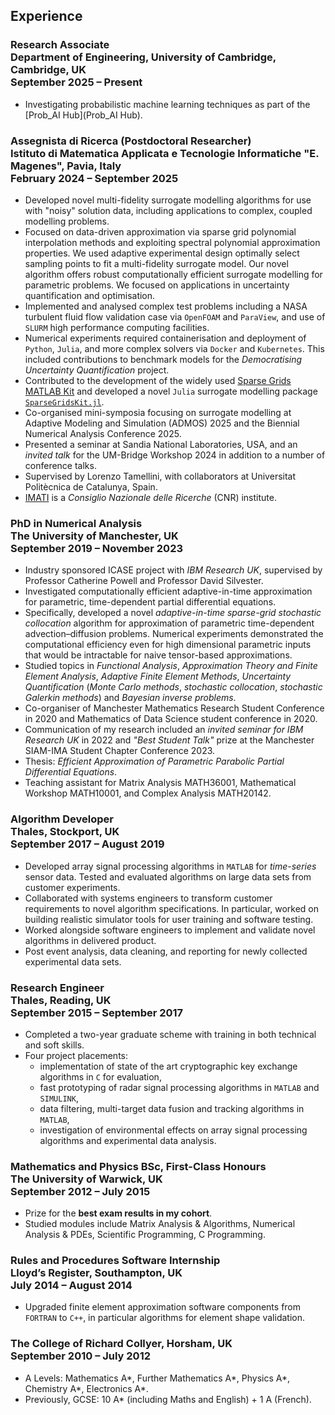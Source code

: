 ## Experience

### Research Associate<br>Department of Engineering, University of Cambridge, Cambridge, UK<br>September 2025 – Present

- Investigating probabilistic machine learning techniques as part of the [Prob_AI Hub](Prob_AI Hub).

### Assegnista di Ricerca (Postdoctoral Researcher)<br>Istituto di Matematica Applicata e Tecnologie Informatiche "E. Magenes", Pavia, Italy<br>February 2024 – September 2025

- Developed novel multi-fidelity surrogate modelling algorithms for use with "noisy" solution data, including applications to complex, coupled modelling problems.
- Focused on data-driven approximation via sparse grid polynomial interpolation methods and exploiting spectral polynomial approximation properties.
We used adaptive experimental design optimally select sampling points to fit a multi-fidelity surrogate model.
Our novel algorithm offers robust computationally efficient surrogate modelling for parametric problems. We focused on applications in uncertainty quantification and optimisation.
- Implemented and analysed complex test problems including a NASA turbulent fluid flow validation case via `OpenFOAM` and `ParaView`, and use of `SLURM` high performance computing facilities.
- Numerical experiments required containerisation and deployment of `Python`, `Julia`, and more complex solvers via `Docker` and `Kubernetes`.
This included contributions to benchmark models for the *Democratising Uncertainty Quantification* project.
- Contributed to the development of the widely used [Sparse Grids MATLAB Kit](https://sites.google.com/view/sparse-grids-kit) and developed a novel `Julia` surrogate modelling package [`SparseGridsKit.jl`](https://benmkent.github.io/SparseGridsKit.jl/dev/).
- Co-organised mini-symposia focusing on surrogate modelling at Adaptive Modeling and Simulation (ADMOS) 2025 and the Biennial Numerical Analysis Conference 2025.
- Presented a seminar at Sandia National Laboratories, USA, and an *invited talk* for the UM-Bridge Workshop 2024 in addition to a number of conference talks.
- Supervised by Lorenzo Tamellini, with collaborators at Universitat Politècnica de Catalunya, Spain.
- [IMATI](https://www.imati.cnr.it/) is a *Consiglio Nazionale delle Ricerche* (CNR) institute.

### PhD in Numerical Analysis<br>The University of Manchester, UK<br>September 2019 – November 2023

- Industry sponsored ICASE project with *IBM Research UK*, supervised by Professor Catherine Powell and Professor David Silvester.
- Investigated computationally efficient adaptive-in-time approximation for parametric, time-dependent partial differential equations.
- Specifically, developed a novel *adaptive-in-time sparse-grid stochastic collocation* algorithm for approximation of parametric time-dependent advection–diffusion problems.
Numerical experiments demonstrated the computational efficiency even for high dimensional parametric inputs that would be intractable for naive tensor-based approximations.
- Studied topics in *Functional Analysis*, *Approximation Theory and Finite Element Analysis*, *Adaptive Finite Element Methods*, *Uncertainty Quantification* (*Monte Carlo methods*, *stochastic collocation*, *stochastic Galerkin methods*) and *Bayesian inverse problems*.
- Co-organiser of Manchester Mathematics Research Student Conference in 2020 and Mathematics of Data Science student conference in 2020.
- Communication of my research included an *invited seminar for IBM Research UK* in 2022 and *"Best Student Talk"* prize at the Manchester SIAM-IMA Student Chapter Conference 2023.
- Thesis: *Efficient Approximation of Parametric Parabolic Partial Differential Equations*.
- Teaching assistant for Matrix Analysis MATH36001, Mathematical Workshop MATH10001, and Complex Analysis MATH20142.

### Algorithm Developer<br>Thales, Stockport, UK<br>September 2017 – August 2019

- Developed array signal processing algorithms in `MATLAB` for *time-series* sensor data.
Tested and evaluated algorithms on large data sets from customer experiments.
- Collaborated with systems engineers to transform customer requirements to novel algorithm specifications. In particular, worked on building realistic simulator tools for user training and software testing.
- Worked alongside software engineers to implement and validate novel algorithms in delivered product.
- Post event analysis, data cleaning, and reporting for newly collected experimental data sets.

### Research Engineer<br>Thales, Reading, UK<br>September 2015 – September 2017

- Completed a two-year graduate scheme with training in both technical and soft skills.
- Four project placements:
  - implementation of state of the art cryptographic key exchange algorithms in `C` for evaluation, 
  - fast prototyping of radar signal processing algorithms in `MATLAB` and `SIMULINK`,
  - data filtering, multi-target data fusion and tracking algorithms in `MATLAB`,
  - investigation of environmental effects on array signal processing algorithms and experimental data analysis.

### Mathematics and Physics BSc, First-Class Honours<br>The University of Warwick, UK<br>September 2012 – July 2015

- Prize for the **best exam results in my cohort**.
- Studied modules include Matrix Analysis \& Algorithms, Numerical Analysis \& PDEs, Scientific Programming, C Programming.

### Rules and Procedures Software Internship<br>Lloyd’s Register, Southampton, UK<br>July 2014 – August 2014

- Upgraded finite element approximation software components from `FORTRAN` to `C++`, in particular algorithms for element shape validation.

### The College of Richard Collyer, Horsham, UK<br>September 2010 – July 2012

- A Levels: Mathematics A\*, Further Mathematics A\*, Physics A\*, Chemistry A\*, Electronics A\*\.
- Previously, GCSE: 10 A\* (including Maths and English) + 1 A (French).
